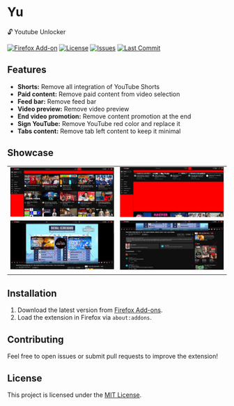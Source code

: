 # Yu
🔓 Youtube Unlocker

[![Firefox Add-on](https://img.shields.io/amo/v/youtube-unlocker-yu?label=Firefox%20Add-on)](https://addons.mozilla.org/en-US/firefox/addon/youtube-unlocker-yu/)
[![License](https://img.shields.io/github/license/Neotoxic-off/Yu)](https://github.com/Neotoxic-off/Yu/blob/main/LICENSE)
[![Issues](https://img.shields.io/github/issues/Neotoxic-off/Yu)](https://github.com/Neotoxic-off/Yu/issues)
[![Last Commit](https://img.shields.io/github/last-commit/Neotoxic-off/Yu)](https://github.com/Neotoxic-off/Yu/commits/main)

## Features
- **Shorts:** Remove all integration of YouTube Shorts
- **Paid content:** Remove paid content from video selection
- **Feed bar:** Remove feed bar
- **Video preview:** Remove video preview
- **End video promotion:** Remove content promotion at the end
- **Sign YouTube:** Remove YouTube red color and replace it
- **Tabs content:** Remove tab left content to keep it minimal

## Showcase
|                           |                           |
|:-------------------------:|:-------------------------:|
| <img src="img/youtube-1.jpg"/> | <img src="img/youtube-2.jpg"/> |
| <img src="img/youtube-3.jpg"/> | <img src="img/youtube-4.jpg"/> |
|                           |                           |

## Installation
1. Download the latest version from [Firefox Add-ons](https://addons.mozilla.org/en-US/firefox/addon/youtube-unlocker-yu/).
2. Load the extension in Firefox via `about:addons`.

## Contributing
Feel free to open issues or submit pull requests to improve the extension!

## License
This project is licensed under the [MIT License](https://github.com/Neotoxic-off/Yu/blob/main/LICENSE).
